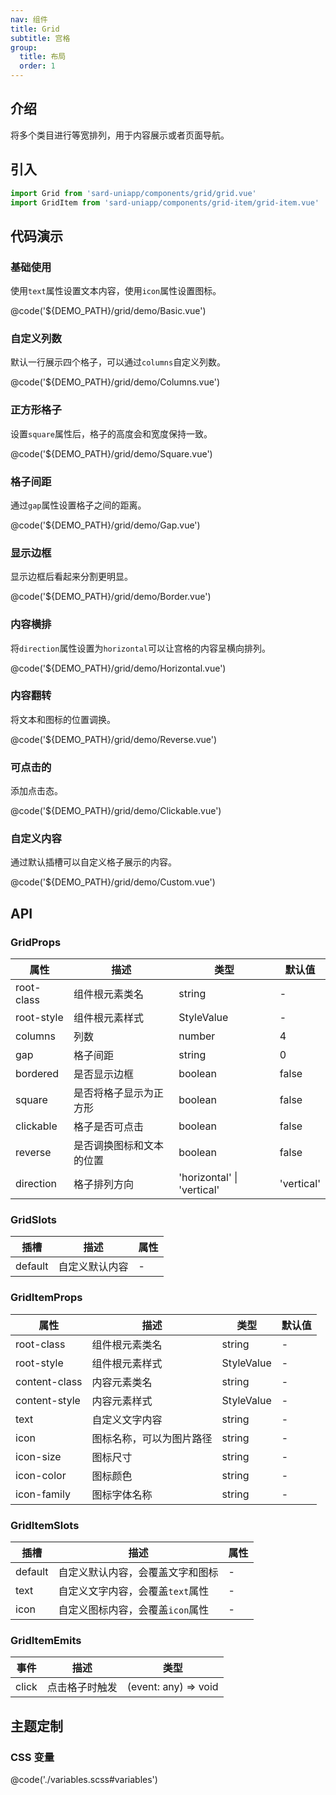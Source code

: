 ```yaml
---
nav: 组件
title: Grid
subtitle: 宫格
group:
  title: 布局
  order: 1
---
```


## 介绍

将多个类目进行等宽排列，用于内容展示或者页面导航。

## 引入

```ts
import Grid from 'sard-uniapp/components/grid/grid.vue'
import GridItem from 'sard-uniapp/components/grid-item/grid-item.vue'
```

## 代码演示

### 基础使用

使用`text`属性设置文本内容，使用`icon`属性设置图标。

@code('${DEMO_PATH}/grid/demo/Basic.vue')

### 自定义列数

默认一行展示四个格子，可以通过`columns`自定义列数。

@code('${DEMO_PATH}/grid/demo/Columns.vue')

### 正方形格子

设置`square`属性后，格子的高度会和宽度保持一致。

@code('${DEMO_PATH}/grid/demo/Square.vue')

### 格子间距

通过`gap`属性设置格子之间的距离。

@code('${DEMO_PATH}/grid/demo/Gap.vue')

### 显示边框

显示边框后看起来分割更明显。

@code('${DEMO_PATH}/grid/demo/Border.vue')

### 内容横排

将`direction`属性设置为`horizontal`可以让宫格的内容呈横向排列。

@code('${DEMO_PATH}/grid/demo/Horizontal.vue')

### 内容翻转

将文本和图标的位置调换。

@code('${DEMO_PATH}/grid/demo/Reverse.vue')

### 可点击的

添加点击态。

@code('${DEMO_PATH}/grid/demo/Clickable.vue')

### 自定义内容

通过默认插槽可以自定义格子展示的内容。

@code('${DEMO_PATH}/grid/demo/Custom.vue')

## API

### GridProps

| 属性       | 描述                     | 类型                       | 默认值     |
| ---------- | ------------------------ | -------------------------- | ---------- |
| root-class | 组件根元素类名           | string                     | -          |
| root-style | 组件根元素样式           | StyleValue                 | -          |
| columns    | 列数                     | number                     | 4          |
| gap        | 格子间距                 | string                     | 0          |
| bordered   | 是否显示边框             | boolean                    | false      |
| square     | 是否将格子显示为正方形   | boolean                    | false      |
| clickable  | 格子是否可点击           | boolean                    | false      |
| reverse    | 是否调换图标和文本的位置 | boolean                    | false      |
| direction  | 格子排列方向             | 'horizontal' \| 'vertical' | 'vertical' |

### GridSlots

| 插槽    | 描述           | 属性 |
| ------- | -------------- | ---- |
| default | 自定义默认内容 | -    |

### GridItemProps

| 属性          | 描述                     | 类型       | 默认值 |
| ------------- | ------------------------ | ---------- | ------ |
| root-class    | 组件根元素类名           | string     | -      |
| root-style    | 组件根元素样式           | StyleValue | -      |
| content-class | 内容元素类名             | string     | -      |
| content-style | 内容元素样式             | StyleValue | -      |
| text          | 自定义文字内容           | string     | -      |
| icon          | 图标名称，可以为图片路径 | string     | -      |
| icon-size     | 图标尺寸                 | string     | -      |
| icon-color    | 图标颜色                 | string     | -      |
| icon-family   | 图标字体名称             | string     | -      |

### GridItemSlots

| 插槽    | 描述                             | 属性 |
| ------- | -------------------------------- | ---- |
| default | 自定义默认内容，会覆盖文字和图标 | -    |
| text    | 自定义文字内容，会覆盖`text`属性 | -    |
| icon    | 自定义图标内容，会覆盖`icon`属性 | -    |

### GridItemEmits

| 事件  | 描述           | 类型                 |
| ----- | -------------- | -------------------- |
| click | 点击格子时触发 | (event: any) => void |

## 主题定制

### CSS 变量

@code('./variables.scss#variables')
